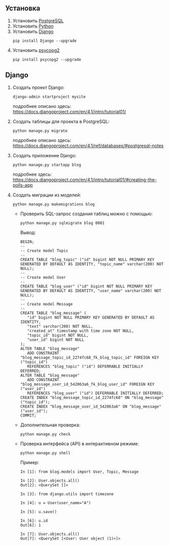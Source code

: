 ## Установка

1. Установить [PostgreSQL](https://www.postgresql.org/download/)
2. Установить [Python](https://www.python.org/downloads/)
3. Установить [Django](https://www.djangoproject.com/download/)
   ```
   pip install Django --upgrade
   ```
4. Установить [psycopg2](https://www.psycopg.org/install/)
   ```
   pip install psycopg2 --upgrade
   ```
## Django

1. Создать проект Django:
   ```
   django-admin startproject mysite
   ```

   подробнее описано здесь: https://docs.djangoproject.com/en/4.1/intro/tutorial01/
2. Создать таблицы для проекта в PostgreSQL:
   ```
   python manage.py migrate
   ```

   подробнее описано здесь: https://docs.djangoproject.com/en/4.1/ref/databases/#postgresql-notes
3. Создать приложение Django:
   ```
   python manage.py startapp blog
   ```

   подробнее здесь: https://docs.djangoproject.com/en/4.1/intro/tutorial01/#creating-the-polls-app
4. Создать миграции из моделей:
   ```
   python manage.py makemigrations blog
   ```

   - Проверить SQL-запрос создания таблиц можно с помощью:
      ```
      python manage.py sqlmigrate blog 0001
      ```
      Вывод:
      ```
      BEGIN;
      --
      -- Create model Topic
      --
      CREATE TABLE "blog_topic" ("id" bigint NOT NULL PRIMARY KEY GENERATED BY DEFAULT AS IDENTITY, "topic_name" varchar(200) NOT NULL);
      --
      -- Create model User
      --
      CREATE TABLE "blog_user" ("id" bigint NOT NULL PRIMARY KEY GENERATED BY DEFAULT AS IDENTITY, "user_name" varchar(200) NOT NULL);
      --
      -- Create model Message
      --
      CREATE TABLE "blog_message" (
         "id" bigint NOT NULL PRIMARY KEY GENERATED BY DEFAULT AS IDENTITY, 
         "text" varchar(200) NOT NULL, 
         "created_at" timestamp with time zone NOT NULL, 
         "topic_id" bigint NOT NULL, 
         "user_id" bigint NOT NULL
      );
      ALTER TABLE "blog_message" 
         ADD CONSTRAINT "blog_message_topic_id_2274fc68_fk_blog_topic_id" FOREIGN KEY ("topic_id") 
         REFERENCES "blog_topic" ("id") DEFERRABLE INITIALLY DEFERRED;
      ALTER TABLE "blog_message" 
         ADD CONSTRAINT "blog_message_user_id_542063a6_fk_blog_user_id" FOREIGN KEY ("user_id") 
         REFERENCES "blog_user" ("id") DEFERRABLE INITIALLY DEFERRED;
      CREATE INDEX "blog_message_topic_id_2274fc68" ON "blog_message" ("topic_id");
      CREATE INDEX "blog_message_user_id_542063a6" ON "blog_message" ("user_id");
      COMMIT;
      ```

   - Дополнительная проверка:
     ```
     python manage.py check
     ```

   - Проверка интерфейса (API) в интерактивном режиме:
     ```
     python manage.py shell
     ```

     Пример:
     ```
     In [1]: from blog.models import User, Topic, Message

     In [2]: User.objects.all()
     Out[2]: <QuerySet []>

     In [3]: from django.utils import timezone

     In [4]: u = User(user_name="A")

     In [5]: u.save()

     In [6]: u.id
     Out[6]: 1

     In [7]: User.objects.all()
     Out[7]: <QuerySet [<User: User object (1)>]>
     ```
